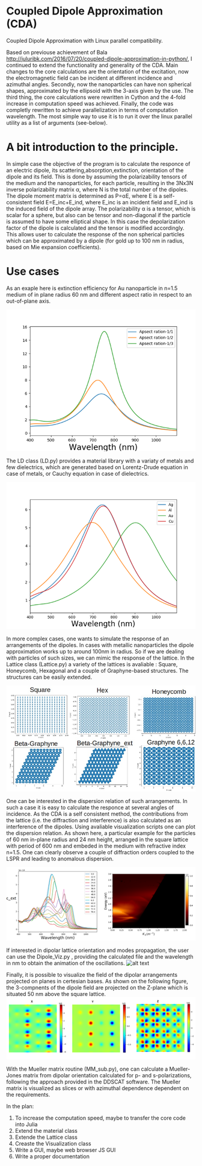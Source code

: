 ﻿# Coupled Dipole Approximation (CDA)
Coupled Dipole Approximation with Linux parallel compatibility.

Based on previouse achievement of Bala  http://juluribk.com/2016/07/20/coupled-dipole-approximation-in-python/, 
I continued to extend the functionality and generality of the CDA. Main changes to the core calculations are 
the orientation of the excitation, now the electromagnetic field can be incident at different incidence and azimuthal angles.
Secondly, now the nanoparticles can have non spherical shapes, approximated by the ellipsoid with the 3-axis given by the use.
The third thing, the core calculations were rewritten in Cython and the 4-fold increase in computation speed was achieved.
Finally, the code was completly rewritten to achieve parallelization in terms of computation wavelength. The most simple way
to use it is to run it over the linux parallel utility as a list of arguments (see-below).

# A bit introduction to the principle.

In simple case the objective of the program is to calculate the responce of an electric dipole, its scattering,absorption,extinction, 
orientation of the dipole and its field. This is done by assuming the polarizability tensors of the medium and the nanoparticles, for each particle, resulting in the 3Nx3N inverse polarizability matrix α, where N is the total number of the dipoles.
The dipole moment matrix is determined as P=αE, where E is a self-consistent field E=E_inc+E_ind, where E_inc is an incident field and E_ind is the induced field of the dipole array. The polarizability α is a tensor, which is scalar for a sphere, but also
can be tensor and non-diagonal if the particle is assumed to have some elliptical shape. In this case the depolarization factor of the dipole is calculated and the tensor is modified accordingly. This allows user to calculate the response of the non spherical particles which can be approximated by a dipole (for gold up to 100 nm in radius, based on Mie expansion coefficients).

# Use cases
 As an exaple here is extinction efficiency for Au nanoparticle in n=1.5 medium of in plane radius 60 nm
and different aspect ratio in respect to an out-of-plane axis.

![alt text](https://github.com/Slimco86/CDA/blob/master/pictures/Aspect-ratio.png)


The LD class (LD.py) provides a material library with a variaty of metals and few dielectrics, which are generated based on Lorentz-Drude equation in case of metals, or Cauchy equation in case of dielectrics.

![alt text](https://github.com/Slimco86/CDA/blob/master/pictures/Mat_dep.png)

In more complex cases, one wants to simulate the response of an arrangements of the dipoles. In cases with metallic nanoparticles
the dipole approximation works up to around 100nm in radius. So if we are dealing with particles of such sizes, we can mimic the response 
of the lattice. In the Lattice class (Lattice.py) a variety of the lattices is avaliable : Square, Honeycomb, Hexagonal and a couple of 
Graphyne-based structures. The structures can be easily extended. 

![alt text](https://github.com/Slimco86/CDA/blob/master/pictures/lattice.jpg)


One can be interested in the dispersion relation of such arrangements. In such a case it is easy to calculate the responce at several angles of incidence. As the CDA is a self consistent method, the contributions from the lattice (i.e. the diffraction and interference) is also calculated as an interference of the dipoles. Using avaliable visualization scripts one can plot the dispersion relation. As shown here, a particular example for the particles of 60 nm in-plane radius and 24 nm height, arranged in the square lattice with period of 600 nm and embeded in the medium with refractive index n=1.5. One can clearly observe a couple of diffraction orders coupled to the LSPR and leading to anomalous dispersion.

![alt text](https://github.com/Slimco86/CDA/blob/master/pictures/disp1.png)


If interested in dipolar lattice orientation and modes propagation, the user can use the Dipole_Viz.py , providing the calculated file and the wavelength in nm to obtain the animation of the oscillations.
![alt text](https://github.com/Slimco86/CDA/blob/master/pictures/Webp.net-gifmaker%20(7).gif)


Finally, it is possible to visualize the field of the dipolar arrangements projected on planes in certesian bases. As shown on the following figure, the 3-compnents of the dipole field are projected on the Z-plane which is situated 50 nm above the square lattice. 
![alt text](https://github.com/Slimco86/CDA/blob/master/pictures/Dipole%20Y.png)

With the Mueller matrix routine (MM_sub.py), one can calculate a Mueller-Jones matrix from dipolar orientation calculated for p- and s-polarizations, following the approach provided in the DDSCAT software. The Mueller matrix is visualized as slices or with azimuthal dependence dependent on the requirements.





In the plan:
1. To increase the computation speed, maybe to transfer the core code into Julia
2. Extend the material class
3. Extende the Lattice class
4. Creaste the Visualization class
5. Write a GUI, maybe web browser JS GUI
6. Write a proper documentation
